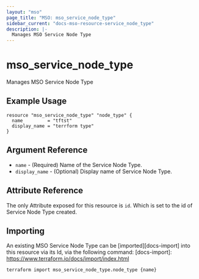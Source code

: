 ```yaml
---
layout: "mso"
page_title: "MSO: mso_service_node_type"
sidebar_current: "docs-mso-resource-service_node_type"
description: |-
  Manages MSO Service Node Type
---
```


# mso_service_node_type #

Manages MSO Service Node Type

## Example Usage ##

```hcl
resource "mso_service_node_type" "node_type" {
  name         = "tftst"
  display_name = "terrform type"
}

```

## Argument Reference ##

* `name` - (Required) Name of the Service Node Type.
* `display_name` - (Optional) Display name of Service Node Type.

## Attribute Reference ##

The only Attribute exposed for this resource is `id`. Which is set to the id of Service Node Type created.

## Importing ##

An existing MSO Service Node Type can be [imported][docs-import] into this resource via its Id, via the following command: [docs-import]: <https://www.terraform.io/docs/import/index.html>

```bash
terraform import mso_service_node_type.node_type {name}
```